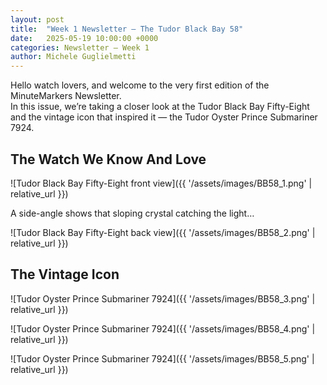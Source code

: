 ```yaml
---
layout: post
title:  "Week 1 Newsletter – The Tudor Black Bay 58"
date:   2025-05-19 10:00:00 +0000
categories: Newsletter – Week 1
author: Michele Guglielmetti
---
```


Hello watch lovers, and welcome to the very first edition of the MinuteMarkers Newsletter.  
In this issue, we’re taking a closer look at the Tudor Black Bay Fifty-Eight and the vintage icon that inspired it — the Tudor Oyster Prince Submariner 7924.

## The Watch We Know And Love

![Tudor Black Bay Fifty-Eight front view]({{ '/assets/images/BB58_1.png' | relative_url }})

A side-angle shows that sloping crystal catching the light…

![Tudor Black Bay Fifty-Eight back view]({{ '/assets/images/BB58_2.png' | relative_url }})

## The Vintage Icon

![Tudor Oyster Prince Submariner 7924]({{ '/assets/images/BB58_3.png' | relative_url }})



![Tudor Oyster Prince Submariner 7924]({{ '/assets/images/BB58_4.png' | relative_url }})



![Tudor Oyster Prince Submariner 7924]({{ '/assets/images/BB58_5.png' | relative_url }})